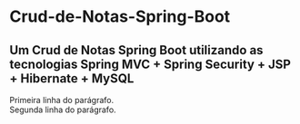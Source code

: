 # Crud-de-Notas-Spring-Boot
## Um Crud de Notas Spring Boot utilizando as tecnologias Spring MVC + Spring Security + JSP + Hibernate + MySQL

<p>
  Primeira linha do parágrafo.<br />
  Segunda linha do parágrafo.
</p>

